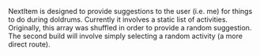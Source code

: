 NextItem is designed to provide suggestions to the user (i.e. me) for things to do during doldrums. Currently it involves a static list of  activities. Originally, this array was shuffled in order to provide a random suggestion. The second build will involve simply selecting a random activity (a more direct route).
